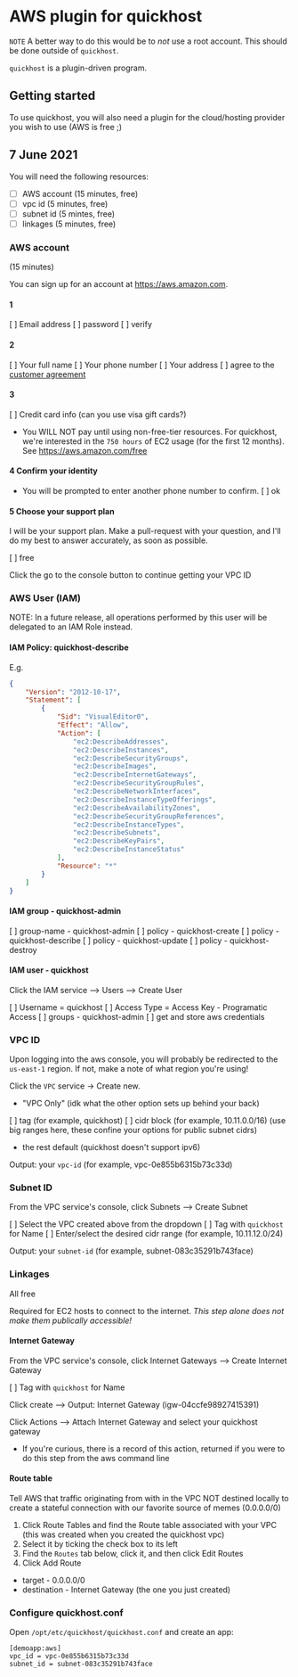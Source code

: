 # AWS plugin for quickhost

`NOTE`
A better way to do this would be to *not* use a root account. This should be
done outside of `quickhost`.

`quickhost` is a plugin-driven program.

## Getting started

To use quickhost, you will also need a plugin for the cloud/hosting provider
you wish to use (AWS is free ;)


## 7 June 2021

You will need the following resources:

* [ ] AWS account (15 minutes, free)
* [ ] vpc id (5 minutes, free)
* [ ] subnet id (5 mintes, free)
* [ ] linkages (5 minutes, free)

### AWS account

(15 minutes)

You can sign up for an account at <https://aws.amazon.com>.

#### 1
[ ] Email address
[ ] password
[ ] verify

#### 2

[ ] Your full name
[ ] Your phone number
[ ] Your address
[ ] agree to the [customer agreement](https://aws.amazon.com/agreement/)

#### 3

[ ] Credit card info (can you use visa gift cards?)
* You WILL NOT pay until using non-free-tier resources. For quickhost, we're
  interested in the `750 hours` of EC2 usage (for the first 12 months). See
  <https://aws.amazon.com/free> 

#### 4 Confirm your identity

* You will be prompted to enter another phone number to confirm.
[ ] ok

#### 5 Choose your support plan

I will be your support plan. Make a pull-request with your question, and I'll
do my best to answer accurately, as soon as possible.

[ ] free

Click the go to the console button to continue getting your VPC ID

### AWS User (IAM)

NOTE: In a future release, all operations performed by this user will be
delegated to an IAM Role instead.

#### IAM Policy: quickhost-describe

E.g.

```json
{
    "Version": "2012-10-17",
    "Statement": [
        {
            "Sid": "VisualEditor0",
            "Effect": "Allow",
            "Action": [
                "ec2:DescribeAddresses",
                "ec2:DescribeInstances",
                "ec2:DescribeSecurityGroups",
                "ec2:DescribeImages",
                "ec2:DescribeInternetGateways",
                "ec2:DescribeSecurityGroupRules",
                "ec2:DescribeNetworkInterfaces",
                "ec2:DescribeInstanceTypeOfferings",
                "ec2:DescribeAvailabilityZones",
                "ec2:DescribeSecurityGroupReferences",
                "ec2:DescribeInstanceTypes",
                "ec2:DescribeSubnets",
                "ec2:DescribeKeyPairs",
                "ec2:DescribeInstanceStatus"
            ],
            "Resource": "*"
        }
    ]
}
```

#### IAM group - quickhost-admin
[ ] group-name - quickhost-admin
[ ] policy - quickhost-create
[ ] policy - quickhost-describe
[ ] policy - quickhost-update
[ ] policy - quickhost-destroy

#### IAM user - quickhost

Click the IAM service --> Users --> Create User

[ ] Username = quickhost
[ ] Access Type = Access Key - Programatic Access
[ ] groups - quickhost-admin
[ ] get and store aws credentials


### VPC ID

Upon logging into the aws console, you will probably be redirected to the
`us-east-1` region. If not, make a note of what region you're using!

Click the `VPC` service -> Create new.

* "VPC Only" (idk what the other option sets up behind your back)

[ ] tag (for example, quickhost)
[ ] cidr block (for example, 10.11.0.0/16) (use big ranges here, these confine your options for public subnet cidrs)

* the rest default (quickhost doesn't support ipv6)

Output: your `vpc-id` (for example, vpc-0e855b6315b73c33d)

### Subnet ID

From the VPC service's console, click Subnets --> Create Subnet

[ ] Select the VPC created above from the dropdown
[ ] Tag with `quickhost` for Name
[ ] Enter/select the desired cidr range (for example, 10.11.12.0/24)

Output: your `subnet-id` (for example, subnet-083c35291b743face)

### Linkages 

All free

Required for EC2 hosts to connect to the internet. *This step alone does not
make them publically accessible!*

#### Internet Gateway
From the VPC service's console, click Internet Gateways --> Create Internet
Gateway

[ ] Tag with `quickhost` for Name

Click create --> Output: Internet Gateway (igw-04ccfe98927415391)

Click Actions --> Attach Internet Gateway and select your quickhost gateway

* If you're curious, there is a record of this action, returned if you were to
  do this step from the aws command line

#### Route table

Tell AWS that traffic originating from with in the VPC NOT destined locally to
create a stateful connection with our favorite source of memes (0.0.0.0/0)

1. Click Route Tables and find the Route table associated with your VPC (this was
created when you created the quickhost vpc)
2. Select it by ticking the check box to its left
3. Find the `Routes` tab below, click it, and then click Edit Routes
4. Click Add Route
  * target - 0.0.0.0/0
  * destination - Internet Gateway (the one you just created)

### Configure quickhost.conf

Open `/opt/etc/quickhost/quickhost.conf` and create an app:

```
[demoapp:aws]
vpc_id = vpc-0e855b6315b73c33d
subnet_id = subnet-083c35291b743face
```



